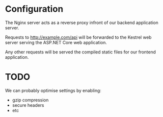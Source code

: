 # Configuration

The Nginx server acts as a reverse proxy infront of our backend application server.

Requests to http://example.com/api will be forwarded to the Kestrel web server serving the ASP.NET Core web application.

Any other requests will be served the compiled static files for our frontend application.

# TODO

We can probably optimise settings by enabling:
- gzip compression
- secure headers
- etc